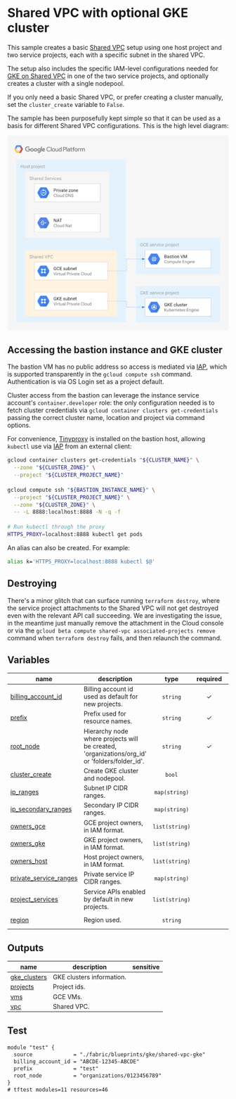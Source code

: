 # Shared VPC with optional GKE cluster

This sample creates a basic [Shared VPC](https://cloud.google.com/vpc/docs/shared-vpc) setup using one host project and two service projects, each with a specific subnet in the shared VPC.

The setup also includes the specific IAM-level configurations needed for [GKE on Shared VPC](https://cloud.google.com/kubernetes-engine/docs/how-to/cluster-shared-vpc) in one of the two service projects, and optionally creates a cluster with a single nodepool.

If you only need a basic Shared VPC, or prefer creating a cluster manually, set the `cluster_create` variable to `False`.

The sample has been purposefully kept simple so that it can be used as a basis for different Shared VPC configurations. This is the high level diagram:

![High-level diagram](diagram.png "High-level diagram")

## Accessing the bastion instance and GKE cluster

The bastion VM has no public address so access is mediated via [IAP](https://cloud.google.com/iap/docs), which is supported transparently in the `gcloud compute ssh` command. Authentication is via OS Login set as a project default.

Cluster access from the bastion can leverage the instance service account's `container.developer` role: the only configuration needed is to fetch cluster credentials via `gcloud container clusters get-credentials` passing the correct cluster name, location and project via command options.

For convenience, [Tinyproxy](http://tinyproxy.github.io/) is installed on the bastion host, allowing `kubectl` use via [IAP](https://cloud.google.com/iap/docs) from an external client:

```bash
gcloud container clusters get-credentials "${CLUSTER_NAME}" \
  --zone "${CLUSTER_ZONE}" \
  --project "${CLUSTER_PROJECT_NAME}"

gcloud compute ssh "${BASTION_INSTANCE_NAME}" \
  --project "${CLUSTER_PROJECT_NAME}" \
  --zone "${CLUSTER_ZONE}" \
  -- -L 8888:localhost:8888 -N -q -f

# Run kubectl through the proxy
HTTPS_PROXY=localhost:8888 kubectl get pods
```

An alias can also be created. For example:

```bash
alias k='HTTPS_PROXY=localhost:8888 kubectl $@'
```

## Destroying

There's a minor glitch that can surface running `terraform destroy`, where the service project attachments to the Shared VPC will not get destroyed even with the relevant API call succeeding. We are investigating the issue, in the meantime just manually remove the attachment in the Cloud console or via the `gcloud beta compute shared-vpc associated-projects remove` command when `terraform destroy` fails, and then relaunch the command.
<!-- BEGIN TFDOC -->

## Variables

| name | description | type | required | default |
|---|---|:---:|:---:|:---:|
| [billing_account_id](variables.tf#L15) | Billing account id used as default for new projects. | <code>string</code> | ✓ |  |
| [prefix](variables.tf#L62) | Prefix used for resource names. | <code>string</code> | ✓ |  |
| [root_node](variables.tf#L94) | Hierarchy node where projects will be created, 'organizations/org_id' or 'folders/folder_id'. | <code>string</code> | ✓ |  |
| [cluster_create](variables.tf#L20) | Create GKE cluster and nodepool. | <code>bool</code> |  | <code>true</code> |
| [ip_ranges](variables.tf#L26) | Subnet IP CIDR ranges. | <code>map&#40;string&#41;</code> |  | <code title="&#123;&#10;  gce &#61; &#34;10.0.16.0&#47;24&#34;&#10;  gke &#61; &#34;10.0.32.0&#47;24&#34;&#10;&#125;">&#123;&#8230;&#125;</code> |
| [ip_secondary_ranges](variables.tf#L35) | Secondary IP CIDR ranges. | <code>map&#40;string&#41;</code> |  | <code title="&#123;&#10;  gke-pods     &#61; &#34;10.128.0.0&#47;18&#34;&#10;  gke-services &#61; &#34;172.16.0.0&#47;24&#34;&#10;&#125;">&#123;&#8230;&#125;</code> |
| [owners_gce](variables.tf#L44) | GCE project owners, in IAM format. | <code>list&#40;string&#41;</code> |  | <code>&#91;&#93;</code> |
| [owners_gke](variables.tf#L50) | GKE project owners, in IAM format. | <code>list&#40;string&#41;</code> |  | <code>&#91;&#93;</code> |
| [owners_host](variables.tf#L56) | Host project owners, in IAM format. | <code>list&#40;string&#41;</code> |  | <code>&#91;&#93;</code> |
| [private_service_ranges](variables.tf#L71) | Private service IP CIDR ranges. | <code>map&#40;string&#41;</code> |  | <code title="&#123;&#10;  cluster-1 &#61; &#34;192.168.0.0&#47;28&#34;&#10;&#125;">&#123;&#8230;&#125;</code> |
| [project_services](variables.tf#L79) | Service APIs enabled by default in new projects. | <code>list&#40;string&#41;</code> |  | <code title="&#91;&#10;  &#34;container.googleapis.com&#34;,&#10;  &#34;stackdriver.googleapis.com&#34;,&#10;&#93;">&#91;&#8230;&#93;</code> |
| [region](variables.tf#L88) | Region used. | <code>string</code> |  | <code>&#34;europe-west1&#34;</code> |

## Outputs

| name | description | sensitive |
|---|---|:---:|
| [gke_clusters](outputs.tf#L15) | GKE clusters information. |  |
| [projects](outputs.tf#L24) | Project ids. |  |
| [vms](outputs.tf#L33) | GCE VMs. |  |
| [vpc](outputs.tf#L40) | Shared VPC. |  |

<!-- END TFDOC -->

## Test

```hcl
module "test" {
  source             = "./fabric/blueprints/gke/shared-vpc-gke"
  billing_account_id = "ABCDE-12345-ABCDE"
  prefix             = "test"
  root_node          = "organizations/0123456789"
}
# tftest modules=11 resources=46
```
